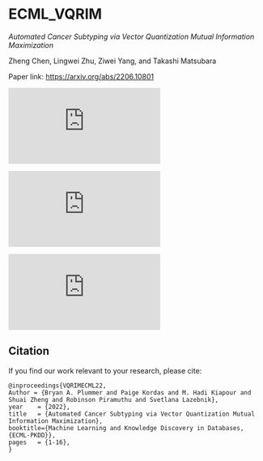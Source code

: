 # ECML_VQRIM

_Automated Cancer Subtyping via Vector Quantization Mutual Information Maximization_

Zheng Chen, Lingwei Zhu, Ziwei Yang, and Takashi Matsubara

Paper link: https://arxiv.org/abs/2206.10801

![alt text](https://github.com/zhengchen3/ECML_VQRIM/files/9996692/pca_brca_lgg.pdf)

![alt text](https://github.com/zhengchen3/ECML_VQRIM/files/9996697/Ablation2.pdf)

![alt text](https://github.com/zhengchen3/ECML_VQRIM/files/9996693/label_flows.pdf)



## Citation

If you find our work relevant to your research, please cite:

    @inproceedings{VQRIMECML22,
	Author = {Bryan A. Plummer and Paige Kordas and M. Hadi Kiapour and Shuai Zheng and Robinson Piramuthu and Svetlana Lazebnik},
	year    = {2022},
  	title   = {Automated Cancer Subtyping via Vector Quantization Mutual Information Maximization},
  	booktitle={Machine Learning and Knowledge Discovery in Databases, {ECML-PKDD}}, 
  	pages   = {1-16},
	}
